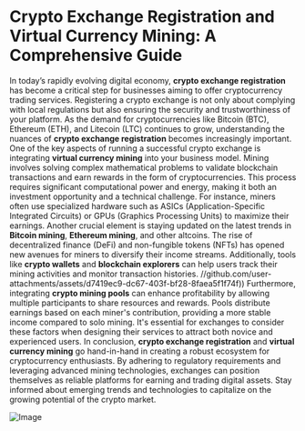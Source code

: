 # Crypto Exchange Registration and Virtual Currency Mining: A Comprehensive Guide
In today’s rapidly evolving digital economy, **crypto exchange registration** has become a critical step for businesses aiming to offer cryptocurrency trading services. Registering a crypto exchange is not only about complying with local regulations but also ensuring the security and trustworthiness of your platform. As the demand for cryptocurrencies like Bitcoin (BTC), Ethereum (ETH), and Litecoin (LTC) continues to grow, understanding the nuances of **crypto exchange registration** becomes increasingly important.
One of the key aspects of running a successful crypto exchange is integrating **virtual currency mining** into your business model. Mining involves solving complex mathematical problems to validate blockchain transactions and earn rewards in the form of cryptocurrencies. This process requires significant computational power and energy, making it both an investment opportunity and a technical challenge. For instance, miners often use specialized hardware such as ASICs (Application-Specific Integrated Circuits) or GPUs (Graphics Processing Units) to maximize their earnings.
Another crucial element is staying updated on the latest trends in **Bitcoin mining**, **Ethereum mining**, and other altcoins. The rise of decentralized finance (DeFi) and non-fungible tokens (NFTs) has opened new avenues for miners to diversify their income streams. Additionally, tools like **crypto wallets** and **blockchain explorers** can help users track their mining activities and monitor transaction histories.
 //github.com/user-attachments/assets/d7419ec9-dc67-403f-bf28-8faea5f1f74f))
Furthermore, integrating **crypto mining pools** can enhance profitability by allowing multiple participants to share resources and rewards. Pools distribute earnings based on each miner's contribution, providing a more stable income compared to solo mining. It's essential for exchanges to consider these factors when designing their services to attract both novice and experienced users.
In conclusion, **crypto exchange registration** and **virtual currency mining** go hand-in-hand in creating a robust ecosystem for cryptocurrency enthusiasts. By adhering to regulatory requirements and leveraging advanced mining technologies, exchanges can position themselves as reliable platforms for earning and trading digital assets. Stay informed about emerging trends and technologies to capitalize on the growing potential of the crypto market.

![Image](https://github.com/user-attachments/assets/4a25d116-2220-4385-b08e-f287af8fcbc4)
